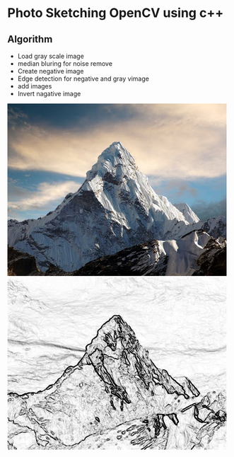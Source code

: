 # Photo Sketching OpenCV using c++

## Algorithm
 * Load gray scale image
 * median bluring for noise remove
 * Create negative image
 * Edge detection for negative and gray vimage
 * add images
 * Invert nagative image
 

![jpg](/images/image.jpg)
![jpg](/doc/output.jpg)
